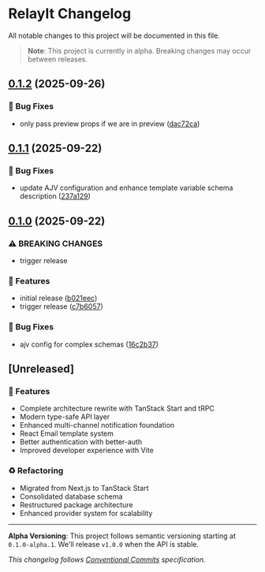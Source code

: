 # RelayIt Changelog

All notable changes to this project will be documented in this file.

> **Note**: This project is currently in alpha. Breaking changes may occur between releases.

## [0.1.2](https://github.com/ted-too/relayit/compare/v0.1.1...v0.1.2) (2025-09-26)

### 🐛 Bug Fixes

* only pass preview props if we are in preview ([dac72ca](https://github.com/ted-too/relayit/commit/dac72caf422255ea9de8b0d33870a8b8d195e087))

## [0.1.1](https://github.com/ted-too/relayit/compare/v0.1.0...v0.1.1) (2025-09-22)

### 🐛 Bug Fixes

* update AJV configuration and enhance template variable schema description ([237a129](https://github.com/ted-too/relayit/commit/237a12971dc0a8758d34844e05cbb22697433f8a))

## [0.1.0](https://github.com/ted-too/relayit/compare/v0.0.0...v0.1.0) (2025-09-22)

### ⚠ BREAKING CHANGES

* trigger release

### 🚀 Features

* initial release ([b021eec](https://github.com/ted-too/relayit/commit/b021eec7abac04c741500061b5bc1e1aaf24d7c0))
* trigger release ([c7b6057](https://github.com/ted-too/relayit/commit/c7b60571207039413c2606e2f0c6b818d3f24671))

### 🐛 Bug Fixes

* ajv config for complex schemas ([16c2b37](https://github.com/ted-too/relayit/commit/16c2b3708be8d0e8579d8e7bc838218dbf839c01))

## [Unreleased]

### 🚀 Features
- Complete architecture rewrite with TanStack Start and tRPC
- Modern type-safe API layer
- Enhanced multi-channel notification foundation
- React Email template system
- Better authentication with better-auth
- Improved developer experience with Vite

### ♻️ Refactoring
- Migrated from Next.js to TanStack Start
- Consolidated database schema
- Restructured package architecture
- Enhanced provider system for scalability

---

**Alpha Versioning**: This project follows semantic versioning starting at `0.1.0-alpha.1`. We'll release `v1.0.0` when the API is stable.

*This changelog follows [Conventional Commits](https://conventionalcommits.org/) specification.*
